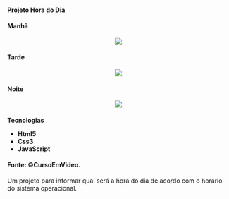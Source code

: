 <h4>Projeto Hora do Dia</h4>

#### Manhã

<div align ="center">
 <img  src="https://user-images.githubusercontent.com/96880351/206920657-eee8ea34-abf2-49c3-812c-3983002ff52b.png"/>
</div>

#### Tarde

<div align ="center">
 <img  src="https://user-images.githubusercontent.com/96880351/206920444-14d3cabc-6e80-473e-ab47-65eb1fc7687b.png"/>
</div>

#### Noite

<div align ="center">
 <img  src="https://user-images.githubusercontent.com/96880351/206920742-8ae5bc18-1fe2-448d-8b88-9d488ae9403e.png"/>
</div>

<h4>
 <p>Tecnologias</p>
 
 - Html5
 - Css3 
 - JavaScript
</h4>

#### Fonte: &copy;CursoEmVideo. 

<p>Um projeto para informar qual será a hora do dia de acordo com o horário do sistema operacional.</p>


